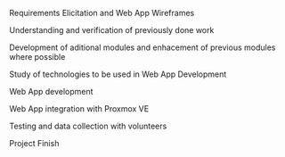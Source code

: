 Requirements Elicitation and Web App Wireframes

Understanding and verification of previously done work

Development of aditional modules and enhacement of previous modules where possible


Study of technologies to be used in Web App Development

Web App development

Web App integration with Proxmox VE

Testing and data collection with volunteers

Project Finish